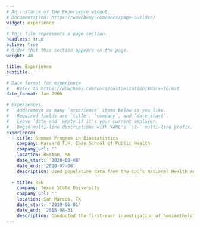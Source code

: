 ```yaml
---
# An instance of the Experience widget.
# Documentation: https://wowchemy.com/docs/page-builder/
widget: experience

# This file represents a page section.
headless: true
active: true
# Order that this section appears on the page.
weight: 40

title: Experience
subtitle:

# Date format for experience
#   Refer to https://wowchemy.com/docs/customization/#date-format
date_format: Jan 2006

# Experiences.
#   Add/remove as many `experience` items below as you like.
#   Required fields are `title`, `company`, and `date_start`.
#   Leave `date_end` empty if it's your current employer.
#   Begin multi-line descriptions with YAML's `|2-` multi-line prefix.
experience:
  - title: Summer Program in Biostatistics
    company: Harvard T.H. Chan School of Public Health
    company_url: ''
    location: Boston, MA
    date_start: '2020-06-08'
    date_end: '2020-07-08'
    description: Used population data from the CDC’s National Health and Nutrition Examination Survey to investigate cardiovascular disease risk factor disparities associated with race and socioeconomic variables.
        
  - title: REU
    company: Texas State University
    company_url: ''
    location: San Marcos, TX
    date_start: '2019-06-01'
    date_end: '2016-08-31'
    description: Conducted the first-ever investigation of hemimethylation in lung cancer.
---
```

